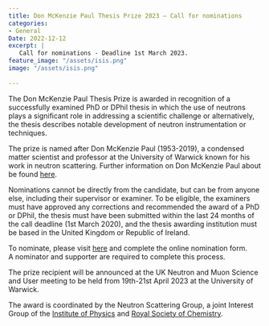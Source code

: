 ```yaml
---
title: Don McKenzie Paul Thesis Prize 2023 – Call for nominations
categories:
- General
Date: 2022-12-12
excerpt: |
   Call for nominations - Deadline 1st March 2023.
feature_image: "/assets/isis.png"
image: "/assets/isis.png"
 
--- 
```


The Don McKenzie Paul Thesis Prize is awarded in recognition of a successfully examined PhD or DPhil thesis
in which the use of neutrons plays a significant role in addressing a scientific challenge or alternatively, 
the thesis describes notable development of neutron instrumentation or techniques.

The prize is named after Don McKenzie Paul (1953-2019), a condensed matter scientist and professor at the 
University of Warwick known for his work in neutron scattering. Further information on Don McKenzie Paul 
about be found [here](https://www.tandfonline.com/doi/full/10.1080/10448632.2020.1731292).

Nominations cannot be directly from the candidate, but can be from anyone else, including their supervisor or examiner. 
To be eligible, the examiners must have approved any corrections and recommended the award of a PhD or DPhil, 
the thesis must have been submitted within the last 24 months of the call deadline (1st March 2020), 
and the thesis awarding institution must be based in the United Kingdom or Republic of Ireland.

To nominate, please visit [here](https://www.smartsurvey.co.uk/s/DonMcKenziePaulThesis/) and complete the online nomination form.  
A nominator and supporter are required to complete this process.

The prize recipient will be announced at the UK Neutron and Muon Science and User meeting to be held from 19th-21st April 2023 at the University of Warwick.

The award is coordinated by the Neutron Scattering Group, a joint Interest Group of the [Institute of Physics](https://www.iop.org/) 
and [Royal Society of Chemistry](https://www.rsc.org/).
